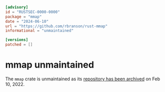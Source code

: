 ```toml
[advisory]
id = "RUSTSEC-0000-0000"
package = "mmap"
date = "2024-06-10"
url = "https://github.com/rbranson/rust-mmap"
informational = "unmaintained"

[versions]
patched = []
```

# mmap unmaintained

The `mmap` crate is unmaintained as its [repository has been archived](https://github.com/rbranson/rust-mmap) on Feb 10, 2022.
